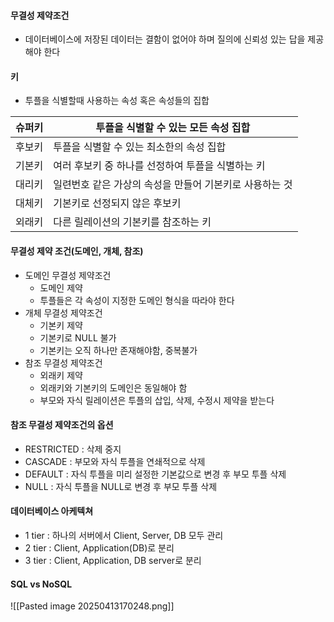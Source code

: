 #### 무결성 제약조건
- 데이터베이스에 저장된 데이터는 결함이 없어야 하며 질의에 신뢰성 있는 답을 제공해야 한다

#### 키
- 투플을 식별할때 사용하는 속성 혹은 속성들의 집합

| 슈퍼키 | 투플을 식별할 수 있는 모든 속성 집합           |
| --- | ------------------------------- |
| 후보키 | 투플을 식별할 수 있는 최소한의 속성 집합         |
| 기본키 | 여러 후보키 중 하나를 선정하여 투플을 식별하는 키    |
| 대리키 | 일련번호 같은 가상의 속성을 만들어 기본키로 사용하는 것 |
| 대체키 | 기본키로 선정되지 않은 후보키                |
| 외래키 | 다른 릴레이션의 기본키를 참조하는 키            |
#### 무결성 제약 조건(도메인, 개체, 참조)
- 도메인 무결성 제약조건
	- 도메인 제약
	- 투플들은 각 속성이 지정한 도메인 형식을 따라야 한다
- 개체 무결성 제약조건
	- 기본키 제약
	- 기본키로 NULL 불가
	- 기본키는 오직 하나만 존재해야함, 중복불가
- 참조 무결성 제약조건
	- 외래키 제약
	- 외래키와 기본키의 도메인은 동일해야 함
	- 부모와 자식 릴레이션은 투플의  삽입, 삭제, 수정시 제약을 받는다

#### 참조 무결성 제약조건의 옵션
- RESTRICTED : 삭제 중지
- CASCADE : 부모와 자식 투플을 연쇄적으로 삭제
- DEFAULT : 자식 투플을 미리 설정한 기본값으로 변경 후 부모 투플 삭제
- NULL : 자식 투플을 NULL로 변경 후 부모 투플 삭제

#### 데이터베이스 아케텍쳐
- 1 tier : 하나의 서버에서 Client, Server, DB 모두 관리
- 2 tier : Client, Application(DB)로 분리
- 3 tier : Client, Application, DB server로 분리

#### SQL vs NoSQL
![[Pasted image 20250413170248.png]]